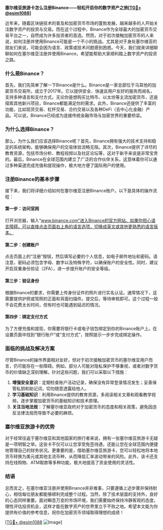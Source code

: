 **塞尔维亚旅游卡怎么注册Binance——轻松开启你的数字资产之旅[[TG💪+ @esim1088](https://t.me/s/esim1088)]**

近年来，随着区块链技术的普及和加密货币市场的蓬勃发展，越来越多的人开始关注数字资产的投资与交易。而在这个过程中，Binance作为全球最大的加密货币交易平台之一，自然成为许多投资者的首选。然而，对于初次接触加密货币的人来说，如何注册并使用Binance可能是一个不小的挑战。尤其是对于身处塞尔维亚的朋友们来说，可能会因为语言、政策或技术问题感到困惑。今天，我们就来详细聊聊如何在塞尔维亚注册并使用Binance，希望能帮助大家顺利踏上数字资产的投资之路。

### 什么是Binance？

首先，我们先简单了解一下Binance是什么。Binance是一家总部位于马耳他的加密货币交易所，成立于2017年。它以提供安全、快速且用户友好的服务而闻名，支持多种语言和支付方式。无论你是想购买比特币、以太坊等主流加密货币，还是探索其他新兴项目，Binance都能满足你的需求。此外，Binance还提供了丰富的功能，比如现货交易、杠杆交易、合约交易以及各种DeFi（去中心化金融）产品。可以说，Binance已经成为连接传统金融市场与加密世界的重要桥梁。

### 为什么选择Binance？

那么，为什么我们应该选择Binance呢？首先，Binance拥有强大的技术支持和稳定的系统架构，能够确保用户的交易体验流畅无阻。其次，Binance提供了详尽的教育资源，包括市场分析、教程视频以及社区论坛等，这对于新手来说是非常宝贵的。最后，Binance在全球范围内建立了广泛的合作伙伴关系，这意味着你可以通过多种渠道完成充值和提现操作，极大地方便了国际用户的使用。

### 注册Binance的基本步骤

接下来，我们将详细介绍如何在塞尔维亚注册Binance账户。以下是具体的操作流程：

#### 第一步：访问官网
打开浏览器，输入“www.binance.com”进入Binance的官方网站。如果你担心语言障碍，可以直接点击页面右上角的语言选项，切换成英文或其他更熟悉的语言版本。

#### 第二步：创建账户
点击页面上的“注册”按钮，然后填写必要的个人信息，如电子邮件地址和密码。请注意，密码必须包含字母、数字以及特殊字符，以确保账户的安全性。同时，建议开启双重身份验证（2FA），进一步提升账户的安全等级。

#### 第三步：验证身份
根据Binance的要求，你需要上传身份证件的照片进行实名认证。通常情况下，这需要提供护照或驾照的正面和背面扫描件。提交后，等待审核即可。这个过程一般不会花费太长时间，但有时也可能遇到延迟的情况。

#### 第四步：绑定支付方式
为了方便充值和提现，你需要将银行卡或电子钱包绑定到你的Binance账户上。在设置页面中找到“银行账户”或“支付方式”，按照提示一步步完成绑定操作。

### 面临的挑战及解决方案

尽管Binance的操作界面相对友好，但对于初次接触加密货币的塞尔维亚用户而言，仍可能存在一些障碍。例如，部分人可能对隐私保护不够重视，或者对数字货币的价值缺乏深刻理解。针对这些问题，我们可以采取以下措施：

1. **增强安全意识**：定期检查账户活动记录，确保没有异常登录情况发生；妥善保管私钥和助记词，切勿随意透露给他人。
2. **学习基础知识**：利用Binance提供的教育资源，多阅读相关文章和观看教学视频，逐步掌握加密货币的基础知识和技术原理。
3. **关注当地法规**：了解塞尔维亚政府对于加密货币的态度和相关政策，避免因违反法律法规而导致不必要的麻烦。

### 塞尔维亚旅游卡的优势

对于经常往返于塞尔维亚和其他国家的旅行者来说，拥有一张塞尔维亚旅游卡无疑是一项明智之举。这张卡不仅可以让您享受免签待遇，还能让您在全球范围内便捷地管理自己的财务状况。更重要的是，借助塞尔维亚旅游卡，您可以轻松地将本地货币转换为美元或其他主流币种，从而降低汇率波动带来的风险。此外，该卡还支持在线购物、ATM取款等多种功能，极大地提高了资金使用的灵活性。

### 结语

总而言之，在塞尔维亚注册并使用Binance并非难事，只要遵循上述步骤并保持耐心，相信每位朋友都能够顺利完成整个过程。当然，除了技术层面的支持外，良好的心态同样重要。面对瞬息万变的市场环境，我们需要始终保持冷静客观的态度，理性评估投资机会，这样才能在数字资产的世界里立于不败之地。希望本文能为你提供有价值的参考信息，祝你在加密货币领域取得理想的成绩！

[[TG💪+ @esim1088](https://t.me/s/esim1088) ![Image](https://i.postimg.cc/4NQfJmqS/Snipaste-2025-05-13-00-14-12.png)]